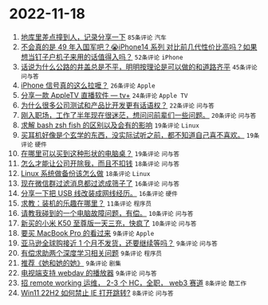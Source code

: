 # 2022-11-18

1. [地库里差点撞到人，记录分享一下](https://www.v2ex.com/t/896102) `85条评论` `汽车`
1. [不会真的是 49 年入国军吧？😭iPhone14 系列 对比前几代性价比高吗？如果想当钉子户机子来用的话值得入吗？](https://www.v2ex.com/t/896132) `52条评论` `iPhone`
1. [话说为什么公路的井盖总是不平，明明按理论是可以做的和道路齐平](https://www.v2ex.com/t/896118) `45条评论` `问与答`
1. [iPhone 信号真的这么拉嚒？](https://www.v2ex.com/t/896159) `26条评论` `Apple`
1. [分享一款 AppleTV 直播软件 — tv+](https://www.v2ex.com/t/896152) `24条评论` `Apple TV`
1. [为什么很多公司测试和产品比开发更有话语权？](https://www.v2ex.com/t/896101) `22条评论` `问与答`
1. [刚入职场，工作了半年现在很迷茫，想问问前辈们一些问题。](https://www.v2ex.com/t/896149) `20条评论` `问与答`
1. [求解 bash zsh fish 的区别以及会有的影响](https://www.v2ex.com/t/896148) `19条评论` `Linux`
1. [买耳机好像是个玄学的东西，没实际试听之前，都不知道自己喜不喜欢。](https://www.v2ex.com/t/896146) `19条评论` `硬件`
1. [在哪里可以买到这种形状的电脑桌？](https://www.v2ex.com/t/896140) `19条评论` `问与答`
1. [怎么才能让公司开除我，而且不扣钱](https://www.v2ex.com/t/896133) `18条评论` `问与答`
1. [Linux 系统做备份该怎么做](https://www.v2ex.com/t/896119) `18条评论` `Linux`
1. [现在微信群过滤消息都过滤成筛子了](https://www.v2ex.com/t/896169) `16条评论` `问与答`
1. [分享一下把 USB 线改装成网线经历。](https://www.v2ex.com/t/896120) `16条评论` `硬件`
1. [求教：装机的乐趣在哪里？](https://www.v2ex.com/t/896181) `11条评论` `程序员`
1. [请教我碰到的一个电脑故障问题，有偿。](https://www.v2ex.com/t/896179) `10条评论` `问与答`
1. [新买的小米 K50 至尊版一天三充，快疯了](https://www.v2ex.com/t/896170) `10条评论` `问与答`
1. [要买 MacBook Pro 的看过来](https://www.v2ex.com/t/896165) `9条评论` `Apple`
1. [亚马逊全球购接近 1 个月不发货，还要继续等吗？](https://www.v2ex.com/t/896164) `9条评论` `问与答`
1. [有偿求助两个深度学习相关问题](https://www.v2ex.com/t/896115) `9条评论` `程序员`
1. [推荐《她和她的她》](https://www.v2ex.com/t/896096) `9条评论` `剧集`
1. [电视端支持 webdav 的播放器](https://www.v2ex.com/t/896095) `9条评论` `问与答`
1. [招 remote working 运维， 2-3 个 HC，全职， web3 赛道](https://www.v2ex.com/t/896156) `8条评论` `酷工作`
1. [Win11 22H2 如何禁止 IE 打开跳转?](https://www.v2ex.com/t/896147) `8条评论` `问与答`

